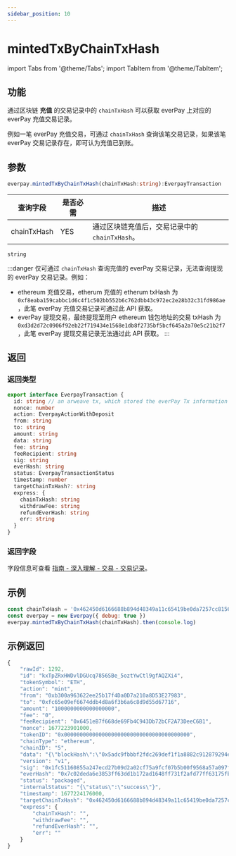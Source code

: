 ```yaml
---
sidebar_position: 10
---
```


# mintedTxByChainTxHash

import Tabs from '@theme/Tabs';
import TabItem from '@theme/TabItem';

## 功能
通过区块链 **充值** 的交易记录中的 `chainTxHash` 可以获取 everPay 上对应的 everPay 充值交易记录。

例如一笔 everPay 充值交易，可通过 `chainTxHash` 查询该笔交易记录，如果该笔 everPay 交易记录存在，即可认为充值已到账。

## 参数
```ts
everpay.mintedTxByChainTxHash(chainTxHash:string):EverpayTransaction
```

<Tabs>
<TabItem value="field" label="参数" default>

|查询字段|是否必需|描述|
|---|---|---|
|chainTxHash|YES|通过区块链充值后，交易记录中的 `chainTxHash`。|

</TabItem>
<TabItem value="type" label="类型">

`string`

</TabItem>
</Tabs>


:::danger
仅可通过 `chainTxHash` 查询充值的 everPay 交易记录，无法查询提现的 everPay 交易记录。例如：
* ethereum 充值交易，etherum 充值的 etherum txHash 为 `0xf8eaba159cabbc1d6c4f1c502bb552b6c762dbb43c972ec2e28b32c31fd986ae`，此笔 everPay 充值交易记录可通过此 API 获取。
* everPay 提现交易，最终提现至用户 ethereum 钱包地址的交易 txHash 为 `0xd3d2d72c0906f92eb22f719434e1568e1db8f2735bf5bcf645a2a70e5c21b2f7`，此笔 everPay 提现交易记录无法通过此 API 获取。
:::

## 返回
### 返回类型

```ts
export interface EverpayTransaction {
  id: string // an arweave tx, which stored the everPay Tx information on the arweave blockchain
  nonce: number
  action: EverpayActionWithDeposit
  from: string
  to: string
  amount: string
  data: string
  fee: string
  feeRecipient: string
  sig: string
  everHash: string
  status: EverpayTransactionStatus
  timestamp: number
  targetChainTxHash?: string
  express: {
    chainTxHash: string
    withdrawFee: string
    refundEverHash: string
    err: string
  }
}
```

### 返回字段
字段信息可查看 [指南 - 深入理解 - 交易 - 交易记录](../../../dive/transaction.md#交易记录)。
## 示例

```js
const chainTxHash = '0x462450d6166688b894d48349a11c65419be0da7257cc81562cb0ef1a94bc527f'
const everpay = new Everpay({ debug: true })
everpay.mintedTxByChainTxHash(chainTxHash).then(console.log)
```

## 示例返回
```js
{
    "rawId": 1292,
    "id": "kxTpZRxHWDvlDGUcq7856SBe_5oztYwCtl9gfAQZXi4",
    "tokenSymbol": "ETH",
    "action": "mint",
    "from": "0xb300a963622ee25b17f4Da0D7a210a8D53E27983",
    "to": "0xfc65e09ef6674ddb4d8a6f3b6a6c8d9d55d67716",
    "amount": "1000000000000000000",
    "fee": "0",
    "feeRecipient": "0x6451eB7f668de69Fb4C943Db72bCF2A73DeeC6B1",
    "nonce": 1677223901000,
    "tokenID": "0x0000000000000000000000000000000000000000",
    "chainType": "ethereum",
    "chainID": "5",
    "data": "{\"blockHash\":\"0x5adc9fbbbf2fdc269def1f1a8882c912879294ebc08d7eb623938f26cac4467c\",\"blockNumber\":\"0x82694f\",\"from\":\"0xfc65e09ef6674ddb4d8a6f3b6a6c8d9d55d67716\",\"gas\":\"0x61a8\",\"gasPrice\":\"0x1181d0fb89\",\"maxFeePerGas\":\"0x16c4cbf140\",\"maxPriorityFeePerGas\":\"0x59682f00\",\"hash\":\"0x462450d6166688b894d48349a11c65419be0da7257cc81562cb0ef1a94bc527f\",\"input\":\"0x\",\"nonce\":\"0x3\",\"to\":\"0xb9cd7e1280e78f7f00d0f0856bd81af5da083fa0\",\"transactionIndex\":\"0x42\",\"value\":\"0xde0b6b3a7640000\",\"type\":\"0x2\",\"accessList\":[],\"chainId\":\"0x5\",\"v\":\"0x1\",\"r\":\"0xcc51680c839b3d2f19b3efda3720b33876d619a80b883f1f3e7dca6a45f945f3\",\"s\":\"0x786271f2718d46b9efd2ce7b834f6b9cda8169d3b6fefceedede3522e986b25f\",\"targetChainType\":\"ethereum\"}",
    "version": "v1",
    "sig": "0x1fc51160855a247ecd27b09d2a02cf75a9fcf07b5b00f9568a57a097f28cdd76130510e37ac1a8ab0687fc209317b9a34c80cb852c9f4e5b251e4fdffce56f071c",
    "everHash": "0x7c02deda6e3853ff63dd1b172ad1648ff731f2afd77ff63175fb04befbabd40b",
    "status": "packaged",
    "internalStatus": "{\"status\":\"success\"}",
    "timestamp": 1677224176000,
    "targetChainTxHash": "0x462450d6166688b894d48349a11c65419be0da7257cc81562cb0ef1a94bc527f",
    "express": {
        "chainTxHash": "",
        "withdrawFee": "",
        "refundEverHash": "",
        "err": ""
    }
}
```